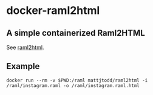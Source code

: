 # docker-raml2html

## A simple containerized Raml2HTML

See [raml2html](https://github.com/raml2html).

## Example

```
docker run --rm -v $PWD:/raml mattjtodd/raml2html -i /raml/instagram.raml -o /raml/instagram.raml.html
```

